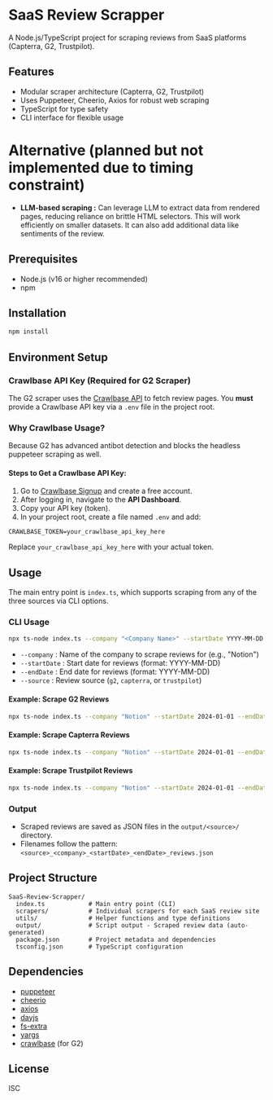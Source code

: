 # SaaS Review Scrapper

A Node.js/TypeScript project for scraping reviews from SaaS platforms (Capterra, G2, Trustpilot).

## Features

- Modular scraper architecture (Capterra, G2, Trustpilot)
- Uses Puppeteer, Cheerio, Axios for robust web scraping
- TypeScript for type safety
- CLI interface for flexible usage

# Alternative (planned but not implemented due to timing constraint)

- **LLM-based scraping :** Can leverage LLM to extract data from rendered pages, reducing reliance on brittle HTML selectors. This will work efficiently on smaller datasets. It can also add additional data like sentiments of the review.

## Prerequisites

- Node.js (v16 or higher recommended)
- npm

## Installation

```bash
npm install
```

## Environment Setup

### Crawlbase API Key (Required for G2 Scraper)

The G2 scraper uses the [Crawlbase API](https://crawlbase.com/) to fetch review pages. You **must** provide a Crawlbase API key via a `.env` file in the project root.

### Why Crawlbase Usage?

Because G2 has advanced antibot detection and blocks the headless puppeteer scraping as well.

#### Steps to Get a Crawlbase API Key:

1. Go to [Crawlbase Signup](https://app.crawlbase.com/signup) and create a free account.
2. After logging in, navigate to the **API Dashboard**.
3. Copy your API key (token).
4. In your project root, create a file named `.env` and add:

```
CRAWLBASE_TOKEN=your_crawlbase_api_key_here
```

Replace `your_crawlbase_api_key_here` with your actual token.

## Usage

The main entry point is `index.ts`, which supports scraping from any of the three sources via CLI options.

### CLI Usage

```bash
npx ts-node index.ts --company "<Company Name>" --startDate YYYY-MM-DD --endDate YYYY-MM-DD --source <source>
```

- `--company` : Name of the company to scrape reviews for (e.g., "Notion")
- `--startDate` : Start date for reviews (format: YYYY-MM-DD)
- `--endDate` : End date for reviews (format: YYYY-MM-DD)
- `--source` : Review source (`g2`, `capterra`, or `trustpilot`)

#### Example: Scrape G2 Reviews

```bash
npx ts-node index.ts --company "Notion" --startDate 2024-01-01 --endDate 2024-07-01 --source g2
```

#### Example: Scrape Capterra Reviews

```bash
npx ts-node index.ts --company "Notion" --startDate 2024-01-01 --endDate 2024-07-01 --source capterra
```

#### Example: Scrape Trustpilot Reviews

```bash
npx ts-node index.ts --company "Notion" --startDate 2024-01-01 --endDate 2024-07-01 --source trustpilot
```

### Output

- Scraped reviews are saved as JSON files in the `output/<source>/` directory.
- Filenames follow the pattern: `<source>_<company>_<startDate>_<endDate>_reviews.json`

## Project Structure

```
SaaS-Review-Scrapper/
  index.ts            # Main entry point (CLI)
  scrapers/           # Individual scrapers for each SaaS review site
  utils/              # Helper functions and type definitions
  output/             # Script output - Scraped review data (auto-generated)
  package.json        # Project metadata and dependencies
  tsconfig.json       # TypeScript configuration
```

## Dependencies

- [puppeteer](https://www.npmjs.com/package/puppeteer)
- [cheerio](https://www.npmjs.com/package/cheerio)
- [axios](https://www.npmjs.com/package/axios)
- [dayjs](https://www.npmjs.com/package/dayjs)
- [fs-extra](https://www.npmjs.com/package/fs-extra)
- [yargs](https://www.npmjs.com/package/yargs)
- [crawlbase](https://www.npmjs.com/package/crawlbase) (for G2)

## License

ISC
